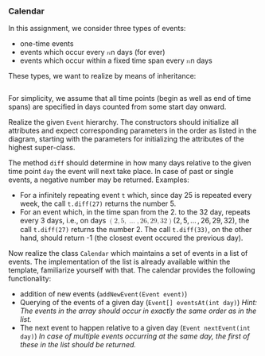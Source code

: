 <div _ngcontent-wbx-c194="" id="programming-exercise-instructions-content" class="guided-tour instructions__content__markdown markdown-preview"><h3 id="calendar">Calendar</h3>
<p>In this assignment, we consider three types of events:</p>
<ul>
<li>one-time events</li>
<li>events which occur every <span><span class="katex"><span class="katex-mathml"><math><mrow><mi>n</mi></mrow>n</math></span><span aria-hidden="true" class="katex-html"><span class="base"><span style="height: 0.43056em; vertical-align: 0em;" class="strut"></span><span class="mord mathdefault">n</span></span></span></span></span> days (for ever)</li>
<li>events which occur within a fixed time span every <span><span class="katex"><span class="katex-mathml"><math><mrow><mi>n</mi></mrow>n</math></span><span aria-hidden="true" class="katex-html"><span class="base"><span style="height: 0.43056em; vertical-align: 0em;" class="strut"></span><span class="mord mathdefault">n</span></span></span></span></span> days</li>
</ul>
<p>These types, we want to realize by means of inheritance:</p>
<p><img alt="" src="https://syncandshare.lrz.de/dl/fiLY8657iVgo2Hdsjtgufmg8/calendar.png"></p>
<p>For simplicity, we assume that all time points (begin as well as end of time spans)
are specified in days counted from some start day onward.</p>
<p>Realize the given <code>Event</code> hierarchy. The constructors should initialize all attributes
and expect corresponding parameters in the order as listed in the diagram, starting with
the parameters for initializing the attributes of the highest super-class.</p>
<p>The method <code>diff</code> should determine in how many days relative to the given time point <code>day</code> the
event will next take place.
In case of past or single events, a negative number may be returned. Examples:</p>
<ul>
<li>For a infinitely repeating event <code>t</code> which, since day 25 is repeated every week,
the call <code>t.diff(27)</code> returns the number 5.</li>
<li>For an event which, in the time span from the 2. to the 32 day, repeats every 3 days,
i.e., on days <span><span class="katex"><span class="katex-mathml"><math><mrow><mo>(</mo><mn>2</mn><mo separator="true">,</mo><mn>5</mn><mo separator="true">,</mo><mo>…</mo><mo separator="true">,</mo><mn>26</mn><mo separator="true">,</mo><mn>29</mn><mo separator="true">,</mo><mn>32</mn><mo>)</mo></mrow>(2, 5, \ldots, 26, 29, 32)</math></span><span aria-hidden="true" class="katex-html"><span class="base"><span style="height: 1em; vertical-align: -0.25em;" class="strut"></span><span class="mopen">(</span><span class="mord">2</span><span class="mpunct">,</span><span style="margin-right: 0.166667em;" class="mspace"></span><span class="mord">5</span><span class="mpunct">,</span><span style="margin-right: 0.166667em;" class="mspace"></span><span class="minner">…</span><span style="margin-right: 0.166667em;" class="mspace"></span><span class="mpunct">,</span><span style="margin-right: 0.166667em;" class="mspace"></span><span class="mord">2</span><span class="mord">6</span><span class="mpunct">,</span><span style="margin-right: 0.166667em;" class="mspace"></span><span class="mord">2</span><span class="mord">9</span><span class="mpunct">,</span><span style="margin-right: 0.166667em;" class="mspace"></span><span class="mord">3</span><span class="mord">2</span><span class="mclose">)</span></span></span></span></span>, the call <code>t.diff(27)</code> returns the number 2.
The call <code>t.diff(33)</code>, on the other hand, should return -1 (the closest event occured the previous
day).</li>
</ul>
<p>Now realize the class <code>Calendar</code> which maintains a set of events in a list of events.
The implementation of the list is already available within the template, familiarize yourself
with that.
The calendar provides the following functionality:</p>
<ul>
<li>addition of new events (<code>addNewEvent(Event event)</code>)</li>
<li>Querying of the events of a given day (<code>Event[] eventsAt(int day)</code>)
<em>Hint: The events in the array should occur in exactly the same order as in the list.</em></li>
<li>The next event to happen relative to a given day (<code>Event nextEvent(int day)</code>)
<em>In case of multiple events occurring at the same day, the first of these in the list
should be returned.</em></li>
</ul>
<p><a rel="noopener noreferrer" href="https://bitbucket.ase.in.tum.de/scm/KIU20W7CAL/kiu20w7cal-solution.git">
